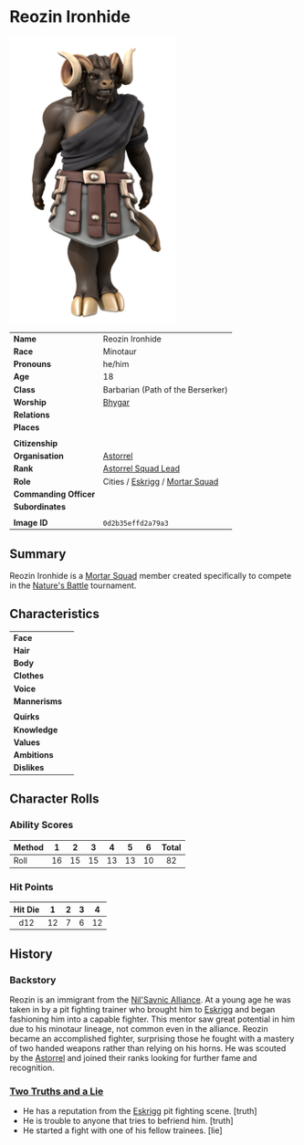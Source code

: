 # Reozin Ironhide

<img src="https://raw.githubusercontent.com/jesskelsall/astarus-images/main/people/portraits/0d2b35effd2a79a3.png" height="500" />

|||
| --- | --- |
| **Name** | Reozin Ironhide | character.3
| **Race** | Minotaur |
| **Pronouns** | he/him |
| **Age** | 18 |
| **Class** | Barbarian (Path of the Berserker) |
| **Worship** | [Bhygar](../gods/deities/bhygar.md) |
| **Relations** | |
| **Places** | |
|||
| **Citizenship** | |
| **Organisation** | [Astorrel](../organisations/astorrel/astorrel.md) |
| **Rank** | [Astorrel Squad Lead](../organisations/astorrel/ranks/astorrel-squad-lead.md) |
| **Role** | Cities / [Eskrigg](../places/cities/eskrigg.md) / [Mortar Squad](../organisations/astorrel/squads/mortar-squad.md) |
| **Commanding Officer** | |
| **Subordinates** | |
|||
| **Image ID** | `0d2b35effd2a79a3` |

## Summary

Reozin Ironhide is a [Mortar Squad](../organisations/astorrel/squads/mortar-squad.md) member created specifically to compete in the [Nature's Battle](../storylines/natures-battle.md) tournament.

## Characteristics

| | |
| --- | --- |
| **Face** | | characteristics.2
| **Hair** | |
| **Body** | |
| **Clothes** | |
| **Voice** | |
| **Mannerisms** | |
| | |
| **Quirks** | |
| **Knowledge** | |
| **Values** | |
| **Ambitions** | |
| **Dislikes** | |

## Character Rolls

### Ability Scores

| Method | 1 | 2 | 3 | 4 | 5 | 6 | Total |
| --- |:---:|:---:|:---:|:---:|:---:|:---:|:---:|
| Roll | 16 | 15 | 15 | 13 | 13 | 10 | 82 |

### Hit Points

| Hit Die | 1 | 2 | 3 | 4 |
|:---:|:---:|:---:|:---:|:---:|
| d12 | 12 | 7 | 6 | 12 |

## History

### Backstory

Reozin is an immigrant from the [Nil'Savnic Alliance](../civilisations/nilsavnic-alliance/nilsavnic-alliance.md). At a young age he was taken in by a pit fighting trainer who brought him to [Eskrigg](../places/cities/eskrigg.md) and began fashioning him into a capable fighter. This mentor saw great potential in him due to his minotaur lineage, not common even in the alliance. Reozin became an accomplished fighter, surprising those he fought with a mastery of two handed weapons rather than relying on his horns. He was scouted by the [Astorrel](../organisations/astorrel/astorrel.md) and joined their ranks looking for further fame and recognition.

### [Two Truths and a Lie](../campaigns/astorrel-agents/two-truths-and-a-lie.md)

- He has a reputation from the [Eskrigg](../places/cities/eskrigg.md) pit fighting scene. [truth]
- He is trouble to anyone that tries to befriend him. [truth]
- He started a fight with one of his fellow trainees. [lie]
